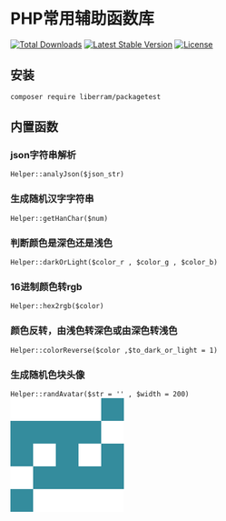 # PHP常用辅助函数库

<a href="https://packagist.org/packages/liberram/packagetest"><img src="https://img.shields.io/packagist/dt/liberram/packagetest" alt="Total Downloads"></a>
<a href="https://packagist.org/packages/liberram/packagetest"><img src="https://img.shields.io/packagist/v/liberram/packagetest" alt="Latest Stable Version"></a>
<a href="https://packagist.org/packages/liberram/packagetest"><img src="https://img.shields.io/packagist/l/liberram/packagetest" alt="License"></a>
## 安装
```composer require liberram/packagetest```

## 内置函数

### json字符串解析
```Helper::analyJson($json_str)```
### 生成随机汉字字符串
```Helper::getHanChar($num)```
### 判断颜色是深色还是浅色
```Helper::darkOrLight($color_r , $color_g , $color_b)```
### 16进制颜色转rgb
```Helper::hex2rgb($color)```
### 颜色反转，由浅色转深色或由深色转浅色
```Helper::colorReverse($color ,$to_dark_or_light = 1)```
### 生成随机色块头像
```Helper::randAvatar($str = '' , $width = 200)```
![image](data:image/png;base64,iVBORw0KGgoAAAANSUhEUgAAAMgAAADIAQMAAACXljzdAAAABlBMVEX///80jJ1vKKaMAAAACXBIWXMAAA7EAAAOxAGVKw4bAAAAOklEQVRYhe3JwQkAMAgAMfdf2tJXRZyg5l4HiRjK2wSEkK8lh4oTQrbJeISQbfK2RQhZJ8VbhJBlcgAzmx5voykbYgAAAABJRU5ErkJggg==)
